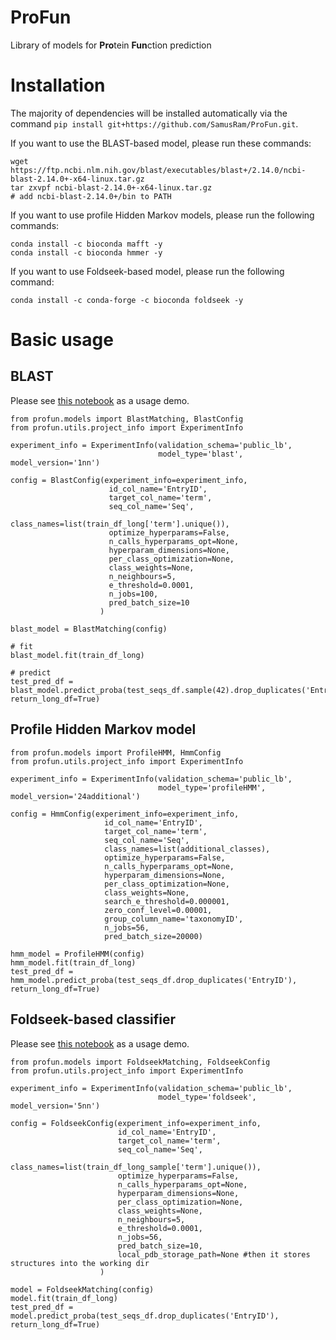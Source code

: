 # ProFun
Library of models for **Pro**tein **Fun**ction prediction

# Installation
The majority of dependencies will be installed automatically via the command
`pip install git+https://github.com/SamusRam/ProFun.git`.

If you want to use the BLAST-based model, please run these commands:
```
wget https://ftp.ncbi.nlm.nih.gov/blast/executables/blast+/2.14.0/ncbi-blast-2.14.0+-x64-linux.tar.gz
tar zxvpf ncbi-blast-2.14.0+-x64-linux.tar.gz
# add ncbi-blast-2.14.0+/bin to PATH
```
If you want to use profile Hidden Markov models, please run the following commands:
```
conda install -c bioconda mafft -y
conda install -c bioconda hmmer -y
```

If you want to use Foldseek-based model, please run the following command:
```
conda install -c conda-forge -c bioconda foldseek -y
```

# Basic usage
## BLAST
Please see [this notebook](https://www.kaggle.com/code/samusram/blastp-sprof-go) as a usage demo.

```
from profun.models import BlastMatching, BlastConfig
from profun.utils.project_info import ExperimentInfo

experiment_info = ExperimentInfo(validation_schema='public_lb', 
                                 model_type='blast', model_version='1nn')

config = BlastConfig(experiment_info=experiment_info, 
                      id_col_name='EntryID', 
                      target_col_name='term', 
                      seq_col_name='Seq', 
                      class_names=list(train_df_long['term'].unique()), 
                      optimize_hyperparams=False, 
                      n_calls_hyperparams_opt=None,
                      hyperparam_dimensions=None,
                      per_class_optimization=None,
                      class_weights=None,
                      n_neighbours=5,
                      e_threshold=0.0001,
                      n_jobs=100,
                      pred_batch_size=10
                    )

blast_model = BlastMatching(config)

# fit
blast_model.fit(train_df_long)

# predict
test_pred_df = blast_model.predict_proba(test_seqs_df.sample(42).drop_duplicates('EntryID'), return_long_df=True)
```

## Profile Hidden Markov model
```
from profun.models import ProfileHMM, HmmConfig
from profun.utils.project_info import ExperimentInfo

experiment_info = ExperimentInfo(validation_schema='public_lb', 
                                 model_type='profileHMM', model_version='24additional')

config = HmmConfig(experiment_info=experiment_info, 
                     id_col_name='EntryID', 
                     target_col_name='term', 
                     seq_col_name='Seq', 
                     class_names=list(additional_classes), 
                     optimize_hyperparams=False, 
                     n_calls_hyperparams_opt=None,
                     hyperparam_dimensions=None,
                     per_class_optimization=None,
                     class_weights=None,
                     search_e_threshold=0.000001,
                     zero_conf_level=0.00001,
                     group_column_name='taxonomyID',
                     n_jobs=56,
                     pred_batch_size=20000)

hmm_model = ProfileHMM(config)
hmm_model.fit(train_df_long)
test_pred_df = hmm_model.predict_proba(test_seqs_df.drop_duplicates('EntryID'), return_long_df=True)
```

## Foldseek-based classifier
Please see [this notebook](https://www.kaggle.com/code/samusram/leveraging-foldseek) as a usage demo.

```
from profun.models import FoldseekMatching, FoldseekConfig
from profun.utils.project_info import ExperimentInfo

experiment_info = ExperimentInfo(validation_schema='public_lb', 
                                 model_type='foldseek', model_version='5nn')

config = FoldseekConfig(experiment_info=experiment_info, 
                        id_col_name='EntryID', 
                        target_col_name='term',
                        seq_col_name='Seq',
                        class_names=list(train_df_long_sample['term'].unique()), 
                        optimize_hyperparams=False, 
                        n_calls_hyperparams_opt=None,
                        hyperparam_dimensions=None,
                        per_class_optimization=None,
                        class_weights=None,
                        n_neighbours=5,
                        e_threshold=0.0001,
                        n_jobs=56,
                        pred_batch_size=10,
                        local_pdb_storage_path=None #then it stores structures into the working dir
                    )

model = FoldseekMatching(config)
model.fit(train_df_long)
test_pred_df = model.predict_proba(test_seqs_df.drop_duplicates('EntryID'), return_long_df=True)
```

